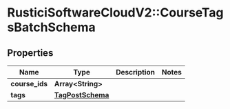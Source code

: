 # RusticiSoftwareCloudV2::CourseTagsBatchSchema

## Properties
Name | Type | Description | Notes
------------ | ------------- | ------------- | -------------
**course_ids** | **Array&lt;String&gt;** |  | 
**tags** | [**TagPostSchema**](TagPostSchema.md) |  | 


